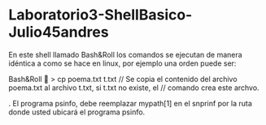 # Laboratorio3-ShellBasico-Julio45andres

En este shell llamado Bash&Roll  los comandos se ejecutan de manera idéntica a como se hace en linux, por ejemplo una orden puede ser:

Bash&Roll 🤘 > cp poema.txt t.txt   // Se copia el contenido del archivo poema.txt al archivo t.txt, si t.txt no existe, el                                        // comando crea este archvo.
                                 

. El programa psinfo, debe reemplazar mypath[1] en el snprinf por la ruta donde usted ubicará el programa psinfo.
